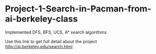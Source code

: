 # Project-1-Search-in-Pacman-from-ai-berkeley-class
Implemented DFS, BFS, UCS, A* search algorithms

Use this link to get full detail about the project 
http://ai.berkeley.edu/search.html


